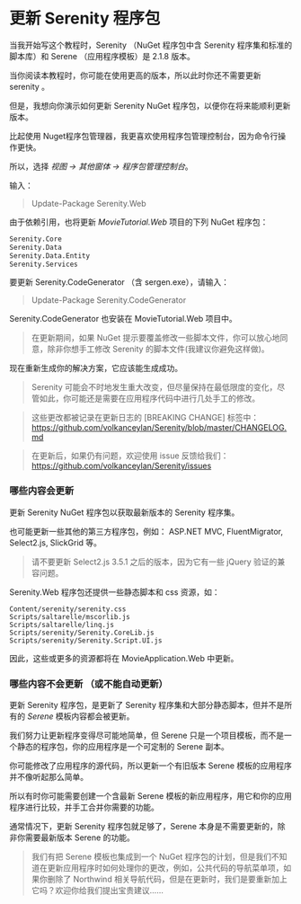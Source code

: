 # 更新 Serenity 程序包 

当我开始写这个教程时，Serenity （NuGet 程序包中含 Serenity 程序集和标准的脚本库）和 Serene （应用程序模板）是 2.1.8 版本。

当你阅读本教程时，你可能在使用更高的版本，所以此时你还不需要更新 serenity 。

但是，我想向你演示如何更新 Serenity NuGet 程序包，以便你在将来能顺利更新版本。

比起使用 Nuget程序包管理器，我更喜欢使用程序包管理控制台，因为命令行操作更快。

所以，选择 *视图 -> 其他窗体 -> 程序包管理控制台*。 

输入：

> Update-Package Serenity.Web

由于依赖引用，也将更新 *MovieTutorial.Web* 项目的下列 NuGet 程序包：

```txt
Serenity.Core
Serenity.Data
Serenity.Data.Entity
Serenity.Services
```

要更新 Serenity.CodeGenerator （含 sergen.exe），请输入： 

> Update-Package Serenity.CodeGenerator

Serenity.CodeGenerator 也安装在 MovieTutorial.Web 项目中。 

> 在更新期间，如果 NuGet 提示要覆盖修改一些脚本文件，你可以放心地同意，除非你想手工修改 Serenity 的脚本文件(我建议你避免这样做)。 

现在重新生成你的解决方案，它应该能生成成功。

> Serenity 可能会不时地发生重大改变，但尽量保持在最低限度的变化，尽管如此，你可能还是需要在应用程序代码中进行几处手工的修改。  

> 这些更改都被记录在更新日志的  [BREAKING CHANGE] 标签中：
> https://github.com/volkanceylan/Serenity/blob/master/CHANGELOG.md

> 在更新后，如果仍有问题，欢迎使用 issue 反馈给我们：
> https://github.com/volkanceylan/Serenity/issues


### 哪些内容会更新

更新 Serenity NuGet 程序包以获取最新版本的 Serenity 程序集。  

也可能更新一些其他的第三方程序包，例如： ASP.NET MVC, FluentMigrator, Select2.js, SlickGrid 等。

> 请不要更新 Select2.js 3.5.1 之后的版本，因为它有一些 jQuery 验证的兼容问题。

Serenity.Web 程序包还提供一些静态脚本和 css 资源，如：

```
Content/serenity/serenity.css
Scripts/saltarelle/mscorlib.js
Scripts/saltarelle/linq.js
Scripts/serenity/Serenity.CoreLib.js
Scripts/serenity/Serenity.Script.UI.js
```

因此，这些或更多的资源都将在 MovieApplication.Web 中更新。


### 哪些内容不会更新 （或不能自动更新） 

更新 Serenity 程序包，是更新了 Serenity 程序集和大部分静态脚本，但并不是所有的 *Serene* 模板内容都会被更新。 

我们努力让更新程序变得尽可能地简单，但 Serene 只是一个项目模板，而不是一个静态的程序包，你的应用程序是一个可定制的 Serene 副本。

你可能修改了应用程序的源代码，所以更新一个有旧版本 Serene 模板的应用程序并不像听起那么简单。

所以有时你可能需要创建一个含最新 Serene 模板的新应用程序，用它和你的应用程序进行比较，并手工合并你需要的功能。

通常情况下，更新 Serenity 程序包就足够了，Serene 本身是不需要更新的，除非你需要最新版本 Serene 的功能。 

> 我们有把 Serene 模板也集成到一个 NuGet 程序包的计划，但是我们不知道在更新应用程序时如何处理你的更改，例如，公共代码的导航菜单项，如果你删除了 Northwind 相关导航代码，但是在更新时，我们是要重新加上它吗？欢迎你给我们提出宝贵建议…… 